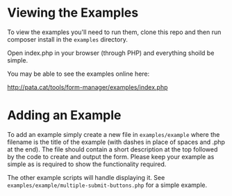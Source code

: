 # Viewing the Examples

To view the examples you'll need to run them, clone this repo and then run composer install in the `examples` directory.

Open index.php in your browser (through PHP) and everything shoild be simple.

You may be able to see the examples online here:

http://pata.cat/tools/form-manager/examples/index.php

# Adding an Example

To add an example simply create a new file in `examples/example` where the filename
is the title of the example (with dashes in place of spaces and .php at the end). The
file should contain a short description at the top followed by the code to create
and output the form. Please keep your example as simple as is required to show the
functionality required.

The other example scripts will handle displaying it. See `examples/example/multiple-submit-buttons.php`
for a simple example.
